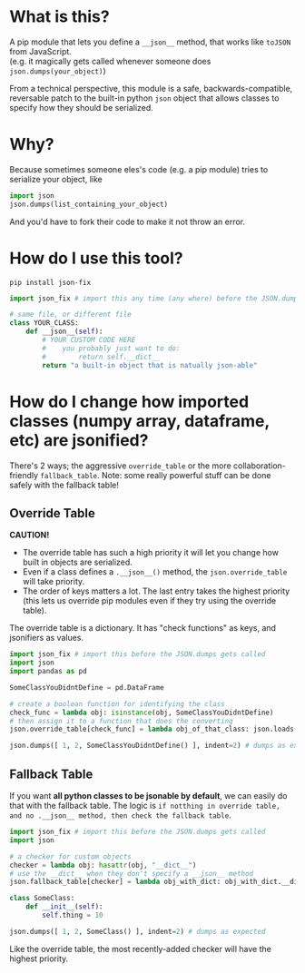 # What is this?

A pip module that lets you define a `__json__` method, that works like `toJSON` from JavaScript.<br>
(e.g. it magically gets called whenever someone does `json.dumps(your_object)`)

From a technical perspective, this module is a safe, backwards-compatible, reversable patch to the built-in python `json` object that allows classes to specify how they should be serialized.

# Why?

Because sometimes someone eles's code (e.g. a pip module) tries to serialize your object, like
```python
import json
json.dumps(list_containing_your_object)
```
And you'd have to fork their code to make it not throw an error.

# How do I use this tool?

`pip install json-fix`

```python
import json_fix # import this any time (any where) before the JSON.dumps gets called

# same file, or different file
class YOUR_CLASS:
    def __json__(self):
        # YOUR CUSTOM CODE HERE
        #    you probably just want to do:
        #        return self.__dict__
        return "a built-in object that is natually json-able"
```

# How do I change how imported classes (numpy array, dataframe, etc) are jsonified?

There's 2 ways; the aggressive `override_table` or the more collaboration-friendly `fallback_table`. Note: some really powerful stuff can be done safely with the fallback table!

## Override Table

**CAUTION!**
- The override table has such a high priority it will let you change how built in objects are serialized.
- Even if a class defines a `.__json__()` method, the `json.override_table` will take priority.
- The order of keys matters a lot. The last entry takes the highest priority (this lets us override pip modules even if they try using the override table).


The override table is a dictionary.
It has "check functions" as keys, and jsonifiers as values. 

```python
import json_fix # import this before the JSON.dumps gets called
import json
import pandas as pd

SomeClassYouDidntDefine = pd.DataFrame

# create a boolean function for identifying the class
check_func = lambda obj: isinstance(obj, SomeClassYouDidntDefine)
# then assign it to a function that does the converting
json.override_table[check_func] = lambda obj_of_that_class: json.loads(obj_of_that_class.to_json())

json.dumps([ 1, 2, SomeClassYouDidntDefine() ], indent=2) # dumps as expected
```

## Fallback Table

If you want **all python classes to be jsonable by default**, we can easily do that with the fallback table. The logic is `if notthing in override table, and no .__json__ method, then check the fallback table`. 

```python
import json_fix # import this before the JSON.dumps gets called
import json

# a checker for custom objects
checker = lambda obj: hasattr(obj, "__dict__")
# use the __dict__ when they don't specify a __json__ method 
json.fallback_table[checker] = lambda obj_with_dict: obj_with_dict.__dict__

class SomeClass:
    def __init__(self):
        self.thing = 10

json.dumps([ 1, 2, SomeClass() ], indent=2) # dumps as expected
```

Like the override table, the most recently-added checker will have the highest priority. 
